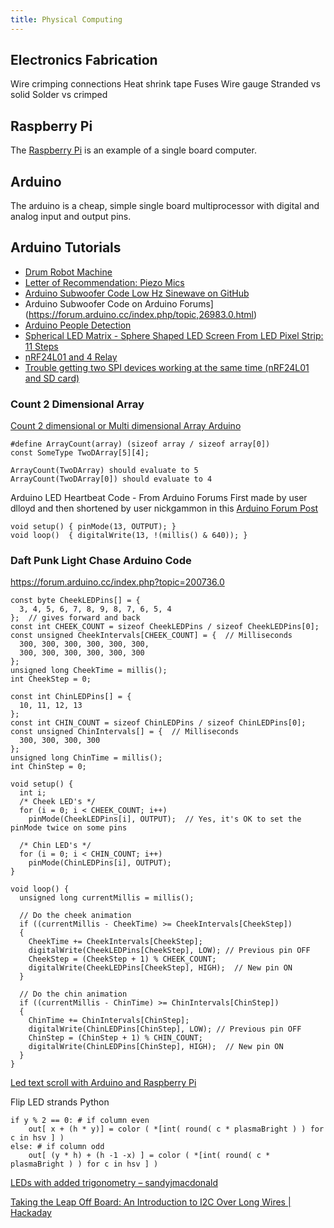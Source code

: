 ```yaml
---
title: Physical Computing
---
```


## Electronics Fabrication

Wire crimping connections Heat shrink tape Fuses Wire gauge Stranded vs solid Solder vs crimped

## Raspberry Pi

The [Raspberry Pi](../raspberry-pi/raspberry-pi.md) is an example of a single board computer.

## Arduino

The arduino is a cheap, simple single board multiprocessor with digital and analog input and output pins.

## Arduino Tutorials

- [Drum Robot Machine](https://llllllll.co/t/solenoid-drum-strikers/7955/6)
- [Letter of Recommendation: Piezo Mics](https://www.nytimes.com/2019/07/16/magazine/letter-of-recommendation-piezo-mics.html)
- [Arduino Subwoofer Code Low Hz Sinewave on GitHub](https://github.com/cmasenas/SineWave)
- Arduino Subwoofer Code on Arduino Forums](https://forum.arduino.cc/index.php/topic,26983.0.html)
- [Arduino People Detection](../Arduino%20People%20Detection)
- [Spherical LED Matrix - Sphere Shaped LED Screen From LED Pixel Strip: 11 Steps](https://www.instructables.com/id/Spherical-LED-Matrix-Sphere-Shaped-LED-Screen-From/)
- [nRF24L01 and 4 Relay](https://forum.arduino.cc/index.php?topic=506265.0)
- [Trouble getting two SPI devices working at the same time (nRF24L01 and SD card)](https://forum.arduino.cc/index.php?topic=435717.0)

### Count 2 Dimensional Array

[Count 2 dimensional or Multi dimensional Array Arduino](https://forum.arduino.cc/index.php?topic=410749.0)

```
#define ArrayCount(array) (sizeof array / sizeof array[0])
const SomeType TwoDArray[5][4];

ArrayCount(TwoDArray) should evaluate to 5
ArrayCount(TwoDArray[0]) should evaluate to 4
```

Arduino LED Heartbeat Code - From Arduino Forums First made by user dlloyd and then shortened by user nickgammon in this [Arduino Forum Post](https://forum.arduino.cc/t/trying-to-create-an-asymmetrical-blink-without-delay-please-help/294231/30)

```
void setup() { pinMode(13, OUTPUT); }
void loop()  { digitalWrite(13, !(millis() & 640)); }
```

### Daft Punk Light Chase Arduino Code

https://forum.arduino.cc/index.php?topic=200736.0

```
const byte CheekLEDPins[] = {
  3, 4, 5, 6, 7, 8, 9, 8, 7, 6, 5, 4
};  // gives forward and back
const int CHEEK_COUNT = sizeof CheekLEDPins / sizeof CheekLEDPins[0];
const unsigned CheekIntervals[CHEEK_COUNT] = {  // Milliseconds
  300, 300, 300, 300, 300, 300,
  300, 300, 300, 300, 300, 300
};
unsigned long CheekTime = millis();
int CheekStep = 0;

const int ChinLEDPins[] = {
  10, 11, 12, 13
};
const int CHIN_COUNT = sizeof ChinLEDPins / sizeof ChinLEDPins[0];
const unsigned ChinIntervals[] = {  // Milliseconds
  300, 300, 300, 300
};
unsigned long ChinTime = millis();
int ChinStep = 0;

void setup() {
  int i;
  /* Cheek LED's */
  for (i = 0; i < CHEEK_COUNT; i++)
    pinMode(CheekLEDPins[i], OUTPUT);  // Yes, it's OK to set the pinMode twice on some pins

  /* Chin LED's */
  for (i = 0; i < CHIN_COUNT; i++)
    pinMode(ChinLEDPins[i], OUTPUT);
}

void loop() {
  unsigned long currentMillis = millis();

  // Do the cheek animation
  if ((currentMillis - CheekTime) >= CheekIntervals[CheekStep])
  {
    CheekTime += CheekIntervals[CheekStep];
    digitalWrite(CheekLEDPins[CheekStep], LOW); // Previous pin OFF
    CheekStep = (CheekStep + 1) % CHEEK_COUNT;
    digitalWrite(CheekLEDPins[CheekStep], HIGH);  // New pin ON
  }

  // Do the chin animation
  if ((currentMillis - ChinTime) >= ChinIntervals[ChinStep])
  {
    ChinTime += ChinIntervals[ChinStep];
    digitalWrite(ChinLEDPins[ChinStep], LOW); // Previous pin OFF
    ChinStep = (ChinStep + 1) % CHIN_COUNT;
    digitalWrite(ChinLEDPins[ChinStep], HIGH);  // New pin ON
  }
}
```

[Led text scroll with Arduino and Raspberry Pi](http://victorsand.com/ledmatrix/)

Flip LED strands Python

```
if y % 2 == 0: # if column even
    out[ x + (h * y)] = color ( *[int( round( c * plasmaBright ) ) for c in hsv ] )
else: # if column odd
    out[ (y * h) + (h -1 -x) ] = color ( *[int( round( c * plasmaBright ) ) for c in hsv ] )
```

[LEDs with added trigonometry – sandyjmacdonald](http://sandyjmacdonald.github.io/2015/01/20/leds-with-added-trigonometry/)

[Taking the Leap Off Board: An Introduction to I2C Over Long Wires | Hackaday](https://hackaday.com/2017/02/08/taking-the-leap-off-board-an-introduction-to-i2c-over-long-wires/)
